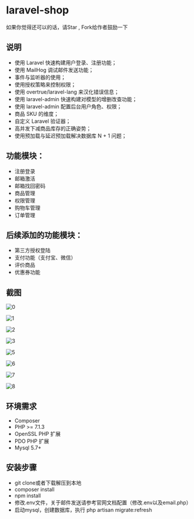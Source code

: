 # laravel-shop

如果你觉得还可以的话，请Star , Fork给作者鼓励一下

## 说明
- 使用 Laravel 快速构建用户登录、注册功能；
- 使用 MailHog 调试邮件发送功能；
- 事件与监听器的使用；
- 使用授权策略来控制权限；
- 使用 overtrue/laravel-lang 来汉化错误信息；
- 使用 laravel-admin 快速构建对模型的增删改查功能；
- 使用 laravel-admin 配置后台用户角色、权限；
- 商品 SKU 的维度；
- 自定义 Laravel 验证器；
- 高并发下减商品库存的正确姿势；
- 使用预加载与延迟预加载解决数据库 N + 1 问题；


## 功能模块：
- 注册登录
- 邮箱激活
- 邮箱找回密码
- 商品管理
- 权限管理
- 购物车管理
- 订单管理

## 后续添加的功能模块：
- 第三方授权登陆
- 支付功能（支付宝、微信）
- 评价商品
- 优惠券功能

## 截图

![0](https://user-images.githubusercontent.com/324764/41385028-c1329666-6fab-11e8-8052-eb8d863cb766.png)


![1](https://user-images.githubusercontent.com/324764/41385029-c1a58dba-6fab-11e8-9c15-5cdf85f848b6.gif)


![2](https://user-images.githubusercontent.com/324764/41385030-c2034504-6fab-11e8-8b7a-04797afa6b28.png)


![3](https://user-images.githubusercontent.com/324764/41385031-c267b3ae-6fab-11e8-815c-5a027ca34318.png)


![5](https://user-images.githubusercontent.com/324764/41385032-c2c82de2-6fab-11e8-9aa6-0d88cc486dfe.png)


![6](https://user-images.githubusercontent.com/324764/41385033-c32a3140-6fab-11e8-8deb-fb23fe3ae8a6.png)


![7](https://user-images.githubusercontent.com/324764/41385034-c39c59c8-6fab-11e8-899a-5f042fa0bd1d.png)


![8](https://user-images.githubusercontent.com/324764/41385035-c414fc84-6fab-11e8-82f6-ff50246a4853.png)

## 环境需求

* Composer
* PHP >= 7.1.3
* OpenSSL PHP 扩展
* PDO PHP 扩展
* Mysql 5.7+

## 安装步骤

* git clone或者下载解压到本地
* composer install
* npm install
* 修改.env文件，关于邮件发送请参考官网文档配置（修改.env以及email.php）
* 启动mysql，创建数据库，执行 php artisan migrate:refresh
